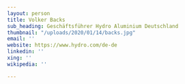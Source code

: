 ```yaml
---
layout: person
title: Volker Backs
sub_heading: Geschäftsführer Hydro Aluminium Deutschland
thumbnail: "/uploads/2020/01/14/backs.jpg"
email: ''
website: https://www.hydro.com/de-de
linkedin: ''
xing: ''
wikipedia: ''

---
```

